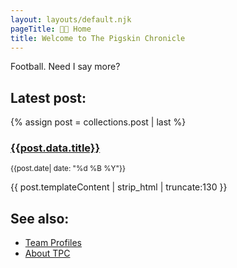 ```yaml
---
layout: layouts/default.njk
pageTitle: 🏈🐖 Home
title: Welcome to The Pigskin Chronicle
---
```


Football. Need I say more?

## Latest post:

{% assign post = collections.post | last %}

<div class="neu ph3 pv2 mv3">
<h3>
  <a class="no-underline" href="{{post.url}}">{{post.data.title}}</a>
</h3>
<p class="mv0">
  <small>{{post.date| date: "%d %B %Y"}}</small>
</p>
<p>
  {{ post.templateContent | strip_html | truncate:130 }}
</p>
</div>

## See also:

 + [Team Profiles](/teams/)
 + [About TPC](/about/)